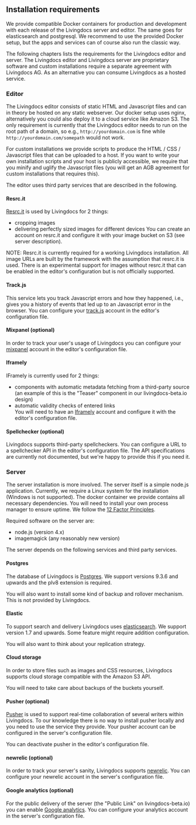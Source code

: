 ## Installation requirements

We provide compatible Docker containers for production and development with each release of the Livingdocs server and editor. The same goes for elasticsearch and postgresql. We recommend to use the provided Docker setup, but the apps and services can of course also run the classic way. 
 
The following chapters lists the requirements for the Livingdocs editor and server. The Livingdocs editor and Livingdocs server are proprietary software and custom installations require a separate agreement with Livingdocs AG. As an alternative you can consume Livingdocs as a hosted service.


### Editor

The Livingdocs editor consists of static HTML and Javascript files and can in theory be hosted on any static webserver. Our docker setup uses nginx, alternatively you could also deploy it to a cloud service like Amazon S3. The only requirement is currently that the Livingdocs editor needs to run on the root path of a domain, so e.g., `http://yourdomain.com` is fine while `http://yourdomain.com/somepath` would not work.

For custom installations we provide scripts to produce the HTML / CSS / Javascript files that can be uploaded to a host. If you want to write your own installation scripts and your host is publicly accessible, we require that you minify and uglify the Javascript files (you will get an AGB agreement for custom installations that requires this).

The editor uses third party services that are described in the following.

#### Resrc.it

[Resrc.it](https://www.resrc.it/) is used by Livingdocs for 2 things:
- cropping images
- delivering perfectly sized images for different devices
You can create an account on resrc.it and configure it with your image bucket on S3 (see server description).



NOTE: Resrc.it is currently required for a working Livingdocs installation. All image URLs are built by the framework with the assumption that resrc.it is used. There is an experimental support for images without resrc.it that can be enabled in the editor's configuration but is not officially supported.

#### Track.js

This service lets you track Javascript errors and how they happened, i.e., gives you a history of events that led up to an Javascript error in the browser. You can configure your [track.js](https://trackjs.com/) account in the editor's configuration file.

#### Mixpanel (optional)

In order to track your user's usage of Livingdocs you can configure your [mixpanel](https://mixpanel.com/) account in the editor's configuration file.

#### Iframely

IFramely is currently used for 2 things:
- components with automatic metadata fetching from a third-party source (an example of this is the "Teaser" component in our livingdocs-beta.io design)
- automatic validity checks of entered links  
You will need to have an [Iframely](https://iframely.com/) account and configure it with the editor's configuration file.

#### Spellchecker (optional)

Livingdocs supports third-party spellcheckers. You can configure a URL to a spellchecker API in the editor's configuration file. The API specifications are currently not documented, but we're happy to provide this if you need it.

### Server

The server installation is more involved. The server itself is a simple node.js application. Currently, we require a Linux system for the installation (Windows is not supported). The docker container we provide contains all necessary dependencies. You will need to install your own process manager to ensure uptime. We follow the [12 Factor Principles](http://12factor.net/).

Required software on the server are:
- node.js (version 4.x)
- imagemagick (any reasonably new version)

The server depends on the following services and third party services.

#### Postgres

The database of Livingdocs is [Postgres](http://www.postgresql.org/). We support versions 9.3.6 and upwards and the plv8 extension is required.

You will also want to install some kind of backup and rollover mechanism. This is not provided by Livingdocs.

#### Elastic

To support search and delivery Livingdocs uses [elasticsearch](https://www.elastic.co/). We support version 1.7 and upwards. Some feature might require addition configuration.

You will also want to think about your replication strategy. 

#### Cloud storage

In order to store files such as images and CSS resources, Livingdocs supports cloud storage compatible with the Amazon S3 API.

You will need to take care about backups of the buckets yourself.

#### Pusher (optional)

[Pusher](https://pusher.com) is used to support real-time collaboration of several writers within Livingdocs. To our knowledge there is no way to install pusher locally and you need to use the service they provide. Your pusher account can be configured in the server's configuration file.

You can deactivate pusher in the editor's configuration file.

#### newrelic (optional)

In order to track your server's sanity, Livingdocs supports [newrelic](http://newrelic.com/). You can configure your newrelic account in the server's configuration file.

#### Google analytics (optional)

For the public delivery of the server (the "Public Link" on livingdocs-beta.io) you can enable [Google analytics](http://www.google.com/analytics/). You can configure your analytics account in the server's configuration file.   
